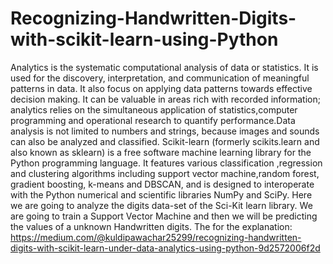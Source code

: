 # Recognizing-Handwritten-Digits-with-scikit-learn-using-Python

Analytics is the systematic computational analysis of data or statistics. It is used for the discovery, interpretation, and communication of meaningful patterns in data. It also focus on applying data patterns towards effective decision making. It can be valuable in areas rich with recorded information; analytics relies on the simultaneous application of statistics,computer programming and operational research to quantify performance.Data analysis is not limited to numbers and strings, because images and sounds can also be analyzed and classified.
Scikit-learn (formerly scikits.learn and also known as sklearn) is a free software machine learning library for the Python programming language. It features various classification ,regression and clustering algorithms including support vector machine,random forest, gradient boosting, k-means and DBSCAN, and is designed to interoperate with the Python numerical and scientific libraries NumPy and SciPy. Here we are going to analyze the digits data-set of the Sci-Kit learn library. We are going to train a Support Vector Machine and then we will be predicting the values of a unknown Handwritten digits.
The for the explanation:
https://medium.com/@kuldipawachar25299/recognizing-handwritten-digits-with-scikit-learn-under-data-analytics-using-python-9d2572006f2d
